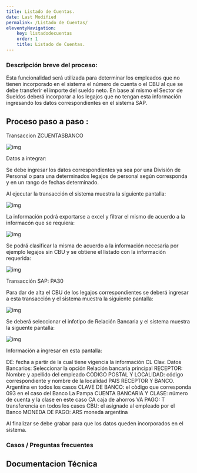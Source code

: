 ```yaml
---
title: Listado de Cuentas.
date: Last Modified
permalink: /Listado de Cuentas/
eleventyNavigation: 
    key: listadodecuentas
    order: 1
    title: Listado de Cuentas.
---
```

### Descripción breve del proceso:

Esta funcionalidad será utilizada para determinar los empleados que no tienen incorporado en el sistema el número de cuenta o el CBU al que se debe transferir el importe del sueldo neto. En base al mismo el Sector de Sueldos deberá incorporar a los legajos que no tengan esta información ingresando los datos correspondientes en el sistema SAP.


## Proceso paso a paso :

Transaccion ZCUENTASBANCO 

![img](../content/images/Listado_de_cuentas/hrldc1.jpg)


Datos a integrar:

Se debe ingresar los datos correspondientes ya sea por una División de Personal o para una determinados legajos de personal según corresponda y en un rango de fechas determinado.

Al ejecutar la transacción el sistema muestra la siguiente pantalla:

![img](../content/images/Listado_de_cuentas/hrldc2.jpg)

La información podrá exportarse a excel y filtrar el mismo de acuerdo a la informacón que se requiera:

![img](../content/images/Listado_de_cuentas/hrldc3.jpg)

Se podrá clasificar la misma de acuerdo a la información necesaria por ejemplo legajos sin CBU y se obtiene el listado con la  información requerida:

![img](../content/images/Listado_de_cuentas/hrldc4.jpg)

Transacción SAP:   PA30

Para dar de alta el CBU de los legajos correspondientes se deberá ingresar a esta transacción y el sistema muestra la siguiente pantalla:

![img](../content/images/Listado_de_cuentas/hrldc5.jpg)

Se deberá seleccionar el infotipo de Relación Bancaria y el sistema muestra la siguente pantalla:

![img](../content/images/Listado_de_cuentas/hrldc6.jpg)

Información a ingresar en esta pantalla:

DE: fecha a partir de la cual tiene vigencia la información
CL Clav. Datos Bancarios: Seleccionar la opción Relación bancaria principal
RECEPTOR: Nombre y apellido del empleado
CODIGO POSTAL Y LOCALIDAD: código correspondiente y nombre de la localidad
PAIS RECEPTOR Y BANCO. Argentina en todos los casos
CLAVE DE BANCO: el còdigo que corresponda 093 en el caso del Banco La Pampa
CUENTA BANCARIA Y CLASE: número de cuenta y la clase en este caso CA caja de ahorros
VA PAGO:  T   transferencia en todos los casos
CBU: el asignado al empleado por el Banco
MONEDA DE PAGO:  ARS moneda argentina

Al finalizar se debe grabar para que los datos queden incorporados en el sistema.


### Casos / Preguntas frecuentes


## Documentacion Técnica

